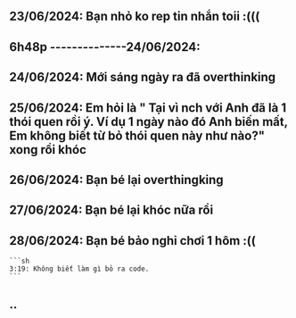 ## 23/06/2024: Bạn nhỏ ko rep tin nhắn toii :(((
## 6h48p --------------24/06/2024: 
## 24/06/2024: Mới sáng ngày ra đã overthinking
## 25/06/2024: Em hỏi là " Tại vì nch với Anh đã là 1 thói quen rồi ý. Ví dụ 1 ngày nào đó Anh biến mất, Em không biết từ bỏ thói quen này như nào?" xong rồi khóc
## 26/06/2024: Bạn bé lại overthingking
## 27/06/2024: Bạn bé lại khóc nữa rồi
## 28/06/2024: Bạn bé bảo nghỉ chơi 1 hôm :((
    ```sh 
    3:19: Không biết làm gì bỏ ra code.
    ```
## ..
